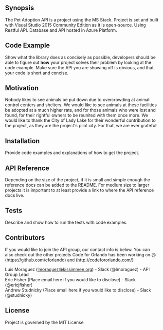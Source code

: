 ## Synopsis

The Pet Adoption API is a project using the MS Stack.  Project is set and built with Visual Studio 2015 Community Edition as it is open-source. Using Restful API.  Database and API hosted in Azure Platform.

## Code Example

Show what the library does as concisely as possible, developers should be able to figure out **how** your project solves their problem by looking at the code example. Make sure the API you are showing off is obvious, and that your code is short and concise.

## Motivation

Nobody likes to see animals be put down due to overcrowding at animal control centers and shelters.  We would like to see animals at these facilities be adopted at a much higher rate, and for those animals who were lost and found, for their rightful owners to be reunited with them once more.  We would like to thank the City of Lady Lake for their wonderful contribution to the project, as they are the project's pilot city.  For that, we are ever grateful!

## Installation

Provide code examples and explanations of how to get the project.

## API Reference

Depending on the size of the project, if it is small and simple enough the reference docs can be added to the README. For medium size to larger projects it is important to at least provide a link to where the API reference docs live.

## Tests

Describe and show how to run the tests with code examples.

## Contributors

If you would like to join the API group, our contact info is below.  You can also check out the other projects Code for Orlando has been working on @ (https://github.com/cforlando) and (http://codefororlando.com/) <br />

Luis Moraguez (lmoraguez@kissimmee.org) - Slack (@lmoraguez) - API Group Lead <br />
Eric Fisher (Place email here if you would like to disclose) - Slack (@ericjfisher) <br />
Andrew Studnicky (Place email here if you would like to disclose) - Slack (@studnicky)

## License

Project is governed by the MIT License
